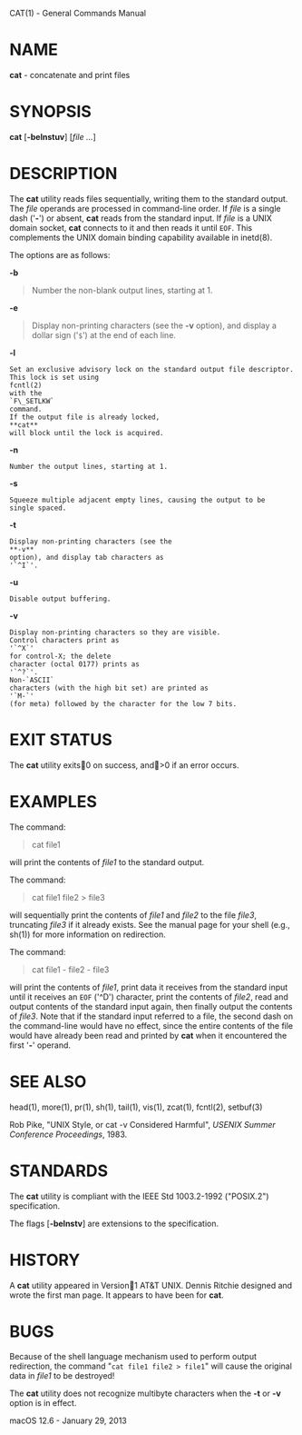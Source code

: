 CAT(1) - General Commands Manual

# NAME

**cat** - concatenate and print files

# SYNOPSIS

**cat**
\[**-belnstuv**]
\[*file&nbsp;...*]

# DESCRIPTION

The
**cat**
utility reads files sequentially, writing them to the standard output.
The
*file*
operands are processed in command-line order.
If
*file*
is a single dash
('**-**')
or absent,
**cat**
reads from the standard input.
If
*file*
is a
UNIX
domain socket,
**cat**
connects to it and then reads it until
`EOF`.
This complements the
UNIX
domain binding capability available in
inetd(8).

The options are as follows:

**-b**

> Number the non-blank output lines, starting at 1.

**-e**

> Display non-printing characters (see the
> **-v**
> option), and display a dollar sign
> ('`$`')
> at the end of each line.

**-l**

	Set an exclusive advisory lock on the standard output file descriptor.
	This lock is set using
	fcntl(2)
	with the
	`F\_SETLKW`
	command.
	If the output file is already locked,
	**cat**
	will block until the lock is acquired.

**-n**

	Number the output lines, starting at 1.

**-s**

	Squeeze multiple adjacent empty lines, causing the output to be
	single spaced.

**-t**

	Display non-printing characters (see the
	**-v**
	option), and display tab characters as
	'`^I`'.

**-u**

	Disable output buffering.

**-v**

	Display non-printing characters so they are visible.
	Control characters print as
	'`^X`'
	for control-X; the delete
	character (octal 0177) prints as
	'`^?`'.
	Non-`ASCII`
	characters (with the high bit set) are printed as
	'`M-`'
	(for meta) followed by the character for the low 7 bits.

# EXIT STATUS

The **cat** utility exits0 on success, and>0 if an error occurs.

# EXAMPLES

The command:

> cat file1

will print the contents of
*file1*
to the standard output.

The command:

> cat file1 file2 > file3

will sequentially print the contents of
*file1*
and
*file2*
to the file
*file3*,
truncating
*file3*
if it already exists.
See the manual page for your shell (e.g.,
sh(1))
for more information on redirection.

The command:

> cat file1 - file2 - file3

will print the contents of
*file1*,
print data it receives from the standard input until it receives an
`EOF`
('^D')
character, print the contents of
*file2*,
read and output contents of the standard input again, then finally output
the contents of
*file3*.
Note that if the standard input referred to a file, the second dash
on the command-line would have no effect, since the entire contents of the file
would have already been read and printed by
**cat**
when it encountered the first
'**-**'
operand.

# SEE ALSO

head(1),
more(1),
pr(1),
sh(1),
tail(1),
vis(1),
zcat(1),
fcntl(2),
setbuf(3)

Rob Pike,
"UNIX Style, or cat -v Considered Harmful",
*USENIX Summer Conference Proceedings*,
1983.

# STANDARDS

The
**cat**
utility is compliant with the
IEEE Std 1003.2-1992 ("POSIX.2")
specification.

The flags
[**-belnstv**]
are extensions to the specification.

# HISTORY

A
**cat**
utility appeared in
Version1 AT&T UNIX.
Dennis Ritchie
designed and wrote the first man page.
It appears to have been for
**cat**.

# BUGS

Because of the shell language mechanism used to perform output
redirection, the command
"`cat file1 file2 > file1`"
will cause the original data in
*file1*
to be destroyed!

The
**cat**
utility does not recognize multibyte characters when the
**-t**
or
**-v**
option is in effect.

macOS 12.6 - January 29, 2013
